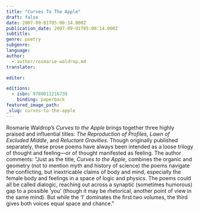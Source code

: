 ```yaml
---
title: "Curves To The Apple"
draft: false
date: 2007-09-01T05:00:14.000Z
publication_date: 2007-09-01T05:00:14.000Z
subtitle:
genre: poetry
subgenre:
language:
author:
  - author/rosmarie-waldrop.md
translator:

editor:

editions:
  - isbn: 9780811216739
    binding: paperback
featured_image_path:
_slug: curves-to-the-apple
---
```


Rosmarie Waldrop’s _Curves to the Apple_ brings together three highly praised and influential titles: _The Reproduction of Profiles_, _Lawn of Excluded Middle_, and _Reluctant Gravities_. Though originally published separately, these prose poems have always been intended as a loose trilogy of thought and feeling—or of thought manifested as feeling. The author comments: "Just as the title, _Curves to the Apple_, combines the organic and geometry (not to mention myth and history of science) the poems navigate the conflicting, but inextricable claims of body and mind, especially the female body and feelings in a space of logic and physics. The poems could all be called dialogic, reaching out across a synaptic (sometimes humorous) gap to a possible ’you’ (though it may be rhetorical, another point of view in the same mind). But while the ’I’ dominates the first two volumes, the third gives both voices equal space and chance."

